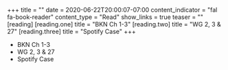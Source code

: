 +++
title = ""
date = 2020-06-22T20:00:07-07:00
content_indicator = "fal fa-book-reader"
content_type = "Read"
show_links = true
teaser = ""
[reading] 
  [reading.one]
    title = "BKN Ch 1-3"
  [reading.two]
    title = "WG 2, 3 & 27"
  [reading.three]
    title = "Spotify Case"
+++
   
- BKN Ch 1-3
- WG 2, 3 & 27
- Spotify Case
  